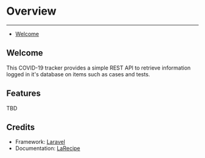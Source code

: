 # Overview

---

- [Welcome](#welcome)

<a name="welcome"></a>
## Welcome

This COVID-19 tracker provides a simple REST API to retrieve information logged in it's database on items such as cases and tests.

## Features

TBD

## Credits

- Framework: [Laravel](https://laravel.com/)
- Documentation: [LaRecipe](https://larecipe.binarytorch.com.my/)